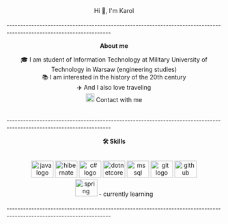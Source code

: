<div align ="center">
Hi 👋, I'm Karol
</div>
<br>
--------------------------------------------------------------------------------------------------------------------
<br>

<div align ="center">
  <p><b> About me </b> </p>

🎓 I am student of Information Technology at Military University of Technology in Warsaw (engineering studies) </br>
📚 I am interested in the history of the 20th century </br>
✈️ And I also love traveling </br>
<img src="https://cdn.worldvectorlogo.com/logos/linkedin-icon-2.svg" height="20" width="20" alt="linkedin logo"/> Contact with me <br>

</div>
<br>
--------------------------------------------------------------------------------------------------------------------
<br>

<div align ="center">
<p><b>🛠️ Skills </b></p> <br>

<img src="https://cdn.worldvectorlogo.com/logos/java.svg" height="40" width="52" alt="java logo"/>
<img src="https://cdn.worldvectorlogo.com/logos/hibernate.svg" height="40" width="52" alt="hibernate logo"/>
<img src="https://cdn.worldvectorlogo.com/logos/c--4.svg" height="40" width="52" alt="c# logo"/>
<img src="https://cdn.worldvectorlogo.com/logos/dotnet.svg" height="40" width="52" alt="dotnetcore logo"/>
<img src="https://cdn.worldvectorlogo.com/logos/microsoft-sql-server-1.svg" height="40" width="52" alt="ms sql server logo"/>
<img src="https://cdn.jsdelivr.net/gh/devicons/devicon/icons/git/git-original.svg" height="40" width="52" alt="git logo"/>
<img src="https://cdn.worldvectorlogo.com/logos/github-icon-1.svg" height="40" width="52" alt="github logo"/> </br>
<img src="https://cdn.worldvectorlogo.com/logos/spring-3.svg" height="40" width="52" alt="spring logo"/> - currently learning </br> 

</div>
<br>
--------------------------------------------------------------------------------------------------------------------
<br>




<!--
**karolchoron/karolchoron** is a ✨ _special_ ✨ repository because its `README.md` (this file) appears on your GitHub profile.

Here are some ideas to get you started:

- 🔭 I’m currently working on ...
- 🌱 I’m currently learning ...
- 👯 I’m looking to collaborate on ...
- 🤔 I’m looking for help with ...
- 💬 Ask me about ...
- 📫 How to reach me: ...
- 😄 Pronouns: ...
- ⚡ Fun fact: ...
-->
